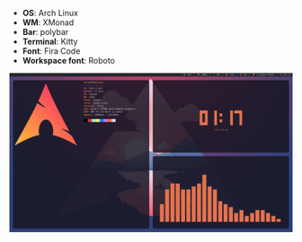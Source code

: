 * **OS**: Arch Linux
* **WM**: XMonad
* **Bar**: polybar
* **Terminal**: Kitty
* **Font**: Fira Code
* **Workspace font**: Roboto

![Screenshot](/screenshots/desktop-1.png)
